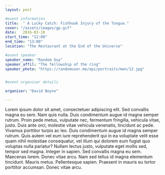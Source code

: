 ```yaml
---
layout: post

#event information
title:  " A Lucky Catch: Fishhook Injury of the Tongue."
cover: "/assets/images/gp.gif"
date:   2016-03-10
start_time: "12:00"
end_time: "13:00"
location: "The Restaurant at the End of the Universe"

#event speaker
speaker_name: "Random Guy"
speaker_affil: "The fellowship of the ring"
speaker_photo: "https://randomuser.me/api/portraits/men/12.jpg"


#event organiser details

organiser: "David Boyne"

---
```


Lorem ipsum dolor sit amet, consectetuer adipiscing elit. Sed convallis magna eu sem. Nam quis nulla. Duis condimentum augue id magna semper rutrum. Proin pede metus, vulputate nec, fermentum fringilla, vehicula vitae, justo. Duis ante orci, molestie vitae vehicula venenatis, tincidunt ac pede. Vivamus porttitor turpis ac leo. Duis condimentum augue id magna semper rutrum. Quis autem vel eum iure reprehenderit qui in ea voluptate velit esse quam nihil molestiae consequatur, vel illum qui dolorem eum fugiat quo voluptas nulla pariatur? Nullam lectus justo, vulputate eget mollis sed, tempor sed magna. Integer in sapien. Sed convallis magna eu sem. Maecenas lorem. Donec vitae arcu. Nam sed tellus id magna elementum tincidunt. Mauris metus. Pellentesque sapien. Praesent in mauris eu tortor porttitor accumsan. Donec vitae arcu.
